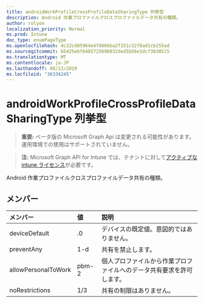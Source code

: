 ```yaml
---
title: androidWorkProfileCrossProfileDataSharingType 列挙型
description: Android 作業プロファイルクロスプロファイルデータ共有の種類。
author: rolyon
localization_priority: Normal
ms.prod: Intune
doc_type: enumPageType
ms.openlocfilehash: 4c22cd85964e4f0866ba2f151c32f8ad1cb255ad
ms.sourcegitcommit: b5425ebf648572569b032ded5b56e1dcf3830515
ms.translationtype: MT
ms.contentlocale: ja-JP
ms.lasthandoff: 08/13/2019
ms.locfileid: "36334245"
---
```

# <a name="androidworkprofilecrossprofiledatasharingtype-enum-type"></a>androidWorkProfileCrossProfileDataSharingType 列挙型

> **重要:** ベータ版の Microsoft Graph Api は変更される可能性があります。運用環境での使用はサポートされていません。

> **注:** Microsoft Graph API for Intune では、テナントに対して[アクティブな intune ライセンス](https://go.microsoft.com/fwlink/?linkid=839381)が必要です。

Android 作業プロファイルクロスプロファイルデータ共有の種類。

## <a name="members"></a>メンバー
|メンバー|値|説明|
|:---|:---|:---|
|deviceDefault|.0|デバイスの既定値。意図的ではありません。|
|preventAny|1-d|共有を禁止します。|
|allowPersonalToWork|pbm-2|個人プロファイルから作業プロファイルへのデータ共有要求を許可します。|
|noRestrictions|1/3|共有の制限はありません。|



